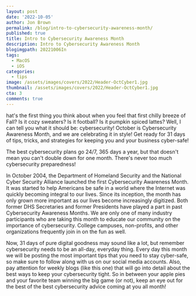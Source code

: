 ```yaml
---
layout: post
date: '2022-10-05'
author: Jon Brown
permalink: /blog/intro-to-cybersecurity-awareness-month/
published: true
title: Intro to Cybersecurity Awareness Month
description: Intro to Cybersecurity Awareness Month
blogimgpath: 20221006In
tags:
  - MacOS
  - iOS
categories:
  - tips
image: /assets/images/covers/2022/Header-OctCyber1.jpg
thumbnail: /assets/images/covers/2022/Header-OctCyber1.jpg
cta: 3
comments: true
---
```

hat's the first thing you think about when you feel that first chilly
breeze of Fall? Is it cozy sweaters? Is it football? Is it pumpkin
spiced lattes? Well, I can tell you what it should be: cybersecurity!
October is Cybersecurity Awareness Month, and we are celebrating it in
style! Get ready for 31 days of tips, tricks, and strategies for keeping
you and your business cyber-safe!

The best cybersecurity plans go 24/7, 365 days a year, but that doesn't
mean you can't double down for one month. There's never too much
cybersecurity preparedness!

In October 2004, the Department of Homeland Security and the National
Cyber Security Alliance launched the first Cybersecurity Awareness
Month. It was started to help Americans be safe in a world where the
Internet was quickly becoming integral to our lives. Since its
inception, the month has only grown more important as our lives become
increasingly digitized. Both former DHS Secretaries and former
Presidents have played a part in past Cybersecurity Awareness Months. We
are only one of many industry participants who are taking this month to
educate our community on the importance of cybersecurity. College
campuses, non-profits, and other organizations frequently join in on the
fun as well.

Now, 31 days of pure digital goodness may sound like a lot, but remember
cybersecurity needs to be an all-day, everyday thing. Every day this
month we will be posting the most important tips that you need to stay
cyber-safe, so make sure to follow along with us on our social media
accounts. Also, pay attention for weekly blogs (like this one) that will
go into detail about the best ways to keep your cybersecurity tight. So
in between your apple pies and your favorite team winning the big game
(or not), keep an eye out for the best of the best cybersecurity advice
coming at you all month!
